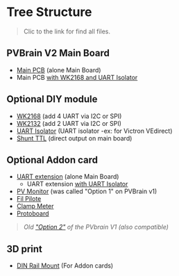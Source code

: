 # Tree Structure
>  Clic to the link for find all files.
## PVBrain V2 Main Board
- [Main PCB](../hardware/pvbrain_v2) (alone Main Board)
- Main PCB [with WK2168 and UART Isolator](../hardware/pvbrain_v2/pvbrain_v2_with_wk2168_isolator_shunt)
## Optional DIY module
- [WK2168](../hardware/module_wk_2168) (add 4 UART via I2C or SPI)
- [WK2132](../hardware/module_wk_2132) (add 2 UART via I2C or SPI)
- [UART Isolator](../hardware/module_uart_isolator) (UART isolator -ex: for Victron VEdirect)
- [Shunt TTL](../hardware/module_shunt_ttl) (direct output on main board)
## Optional Addon card
- [UART extension](../hardware/addon_carte_uart_extension) (alone Main Board)
  - UART extension [with UART Isolator](../hardware/addon_carte_uart_extension/uart_extention_with_isolator-victron)
- [PV Monitor](../hardware/addon_carte_pv_monitor) (was called "Option 1" on PVBrain v1)
- [Fil Pilote](../hardware/addon_carte_fil_pilote)
- [Clamp Meter](../hardware/addon_carte_clamp_meter)
- [Protoboard](../hardware/addon_carte_prototype)
> *Old ["Option 2"](../hardware/addon_carte_old_option2) of the PVbrain V1 (also compatible)*
## 3D print
- [DIN Rail Mount](../hardware/printable_3d_din_mount) (For Addon cards)
